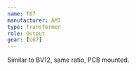 ```yaml
---
name: T67
manufacturer: AMI
type: Transformer
role: Output
gear: [U67]
---
```


Similar to BV12, same ratio, PCB mounted.
